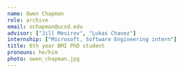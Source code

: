 ```yaml
---
name: Owen Chapman
role: archive
email: ochapman@ucsd.edu
advisor: ["Jill Mesirov", "Lukas Chavez"]
internship: ["Microsoft, Software Engineering intern"]
title: 6th year BMI PhD student
pronouns: he/him
photo: owen_chapman.jpg
---
```

